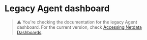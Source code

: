 # Legacy Agent dashboard

> ⚠️ You're checking the documentation for the legacy Agent dashboard.
> For the current version, check [Accessing Netdata Dashboards](/docs/dashboards-and-charts/README.md).
